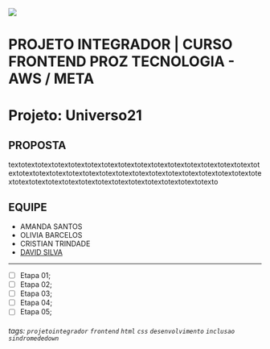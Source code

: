 ![](https://s3.amazonaws.com/joy-class/production/instances/9f0d4f4265224558b55ff9318dca95b41662057494606.png)

# PROJETO INTEGRADOR | CURSO FRONTEND PROZ TECNOLOGIA - AWS / META

# Projeto: Universo21

## PROPOSTA
textotextotextotextotextotextotextotextotextotextotextotextotextotextotextotextotextotextotextotextotextotextotextotextotextotextotextotextotextotextotextotextotextotextotextotextotextotextotextotextotextotextotexto

## EQUIPE

* AMANDA SANTOS
* OLIVIA BARCELOS
* CRISTIAN TRINDADE
* [DAVID SILVA](https://www.linkedin.com/in/davidgsilva/)


---

- [ ] Etapa 01;
- [ ] Etapa 02;
- [ ] Etapa 03;
- [ ] Etapa 04;
- [ ] Etapa 05;

###### tags: `projetointegrador` `frontend` `html` `css` `desenvolvimento` `inclusao` `sindromededown`

